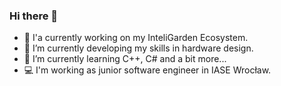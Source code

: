 ### Hi there 👋
- 🤖 I'a currently working on my InteliGarden Ecosystem.
- 🔭 I’m currently developing my skills in hardware design.
- 🌱 I’m currently learning C++, C# and a bit more...
- :computer: I'm working as junior software engineer in IASE Wrocław.
